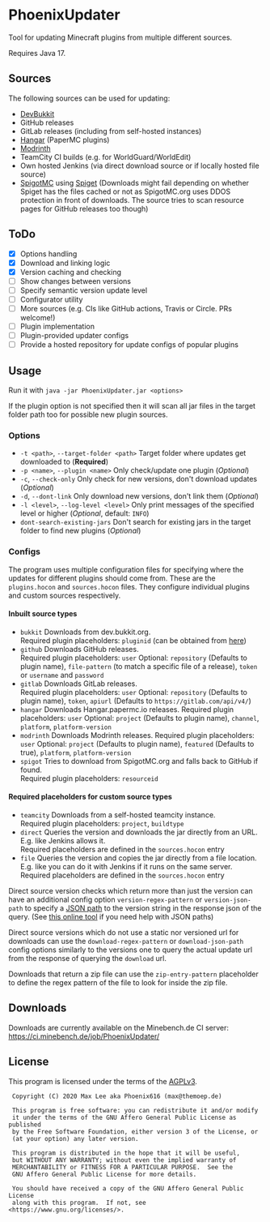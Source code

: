 # PhoenixUpdater
Tool for updating Minecraft plugins from multiple different sources.

Requires Java 17.

## Sources
The following sources can be used for updating:

- [DevBukkit](https://dev.bukkit.org)
- GitHub releases
- GitLab releases (including from self-hosted instances)
- [Hangar](https://hangar.papermc.io) (PaperMC plugins)
- [Modrinth](https://modrinth.com)
- TeamCity CI builds (e.g. for WorldGuard/WorldEdit)
- Own hosted Jenkins (via direct download source or if locally hosted file source)
- [SpigotMC](https://spigotmc.org) using [Spiget](https://spiget.org) (Downloads might fail depending on whether Spiget has the files cached or not as SpigotMC.org uses DDOS protection in front of downloads. The source tries to scan resource pages for GitHub releases too though)

## ToDo

- [x] Options handling
- [x] Download and linking logic
- [x] Version caching and checking
- [ ] Show changes between versions
- [ ] Specify semantic version update level
- [ ] Configurator utility
- [ ] More sources (e.g. CIs like GitHub actions, Travis or Circle. PRs welcome!)
- [ ] Plugin implementation
- [ ] Plugin-provided updater configs
- [ ] Provide a hosted repository for update configs of popular plugins

## Usage

Run it with `java -jar PhoenixUpdater.jar <options>`

If the plugin option is not specified then it will scan all jar files in the target folder path too for possible new plugin sources.

### Options
- `-t <path>`, `--target-folder <path>` Target folder where updates get downloaded to (**Required**)
- `-p <name>`, `--plugin <name>` Only check/update one plugin (*Optional*)
- `-c`, `--check-only` Only check for new versions, don't download updates (*Optional*)
- `-d`, `--dont-link`  Only download new versions, don't link them (*Optional*)
- `-l <level>`, `--log-level <level>`  Only print messages of the specified level or higher (*Optional*, default: `INFO`)
- `dont-search-existing-jars` Don't search for existing jars in the target folder to find new plugins (*Optional*)

### Configs
The program uses multiple configuration files for specifying where the updates for different plugins should come from. These are the `plugins.hocon` and `sources.hocon` files. They configure individual plugins and custom sources respectively.

#### Inbuilt source types
- `bukkit` Downloads from dev.bukkit.org.  
  Required plugin placeholders: `pluginid` (can be obtained from [here](https://servermods.forgesvc.net/servermods/projects?search=worldedit))
- `github` Downloads GitHub releases.  
  Required plugin placeholders: `user`
  Optional: `repository` (Defaults to plugin name), `file-pattern` (to match a specific file of a release), `token` or `username` and `password`
- `gitlab` Downloads GitLab releases.  
  Required plugin placeholders: `user`
  Optional: `repository` (Defaults to plugin name), `token`, `apiurl` (Defaults to `https://gitlab.com/api/v4/`)
- `hangar` Downloads Hangar.papermc.io releases.
  Required plugin placeholders: `user`
  Optional: `project` (Defaults to plugin name), `channel`, `platform`, `platform-version`
- `modrinth` Downloads Modrinth releases.
  Required plugin placeholders: `user`
  Optional: `project` (Defaults to plugin name), `featured` (Defaults to true), `platform`, `platform-version`
- `spigot` Tries to download from SpigotMC.org and falls back to GitHub if found.  
  Required plugin placeholders: `resourceid`

#### Required placeholders for custom source types
- `teamcity` Downloads from a self-hosted teamcity instance.  
  Required plugin placeholders: `project`, `buildtype`
- `direct` Queries the version and downloads the jar directly from an URL. E.g. like Jenkins allows it.  
  Required placeholders are defined in the `sources.hocon` entry
- `file` Queries the version and copies the jar directly from a file location. E.g. like you can do it with Jenkins if it runs on the same server.  
  Required placeholders are defined in the `sources.hocon` entry 

Direct source version checks which return more than just the version can have an additional config option `version-regex-pattern` or `version-json-path` to specify a [JSON path](https://github.com/json-path/JsonPath?tab=readme-ov-file#operators) to the version string in the response json of the query. (See [this online tool](https://jsonpath.com/) if you need help with JSON paths)

Direct source versions which do not use a static nor versioned url for downloads can use the `download-regex-pattern` or `download-json-path` config options similarly to the versions one to query the actual update url from the response of querying the `download` url.

Downloads that return a zip file can use the `zip-entry-pattern` placeholder to define the regex pattern of the file to look for inside the zip file.

## Downloads
Downloads are currently available on the Minebench.de CI server: https://ci.minebench.de/job/PhoenixUpdater/

## License
This program is licensed under the terms of the [AGPLv3](LICENSE).

```
 Copyright (C) 2020 Max Lee aka Phoenix616 (max@themoep.de)

 This program is free software: you can redistribute it and/or modify
 it under the terms of the GNU Affero General Public License as published
 by the Free Software Foundation, either version 3 of the License, or
 (at your option) any later version.

 This program is distributed in the hope that it will be useful,
 but WITHOUT ANY WARRANTY; without even the implied warranty of
 MERCHANTABILITY or FITNESS FOR A PARTICULAR PURPOSE.  See the
 GNU Affero General Public License for more details.

 You should have received a copy of the GNU Affero General Public License
 along with this program.  If not, see <https://www.gnu.org/licenses/>.
```